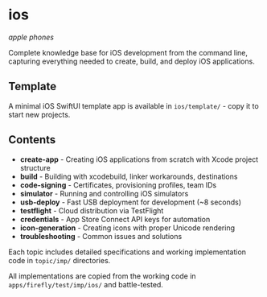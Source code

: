 # ios
*apple phones*

Complete knowledge base for iOS development from the command line, capturing everything needed to create, build, and deploy iOS applications.

## Template

A minimal iOS SwiftUI template app is available in `ios/template/` - copy it to start new projects.

## Contents

- **create-app** - Creating iOS applications from scratch with Xcode project structure
- **build** - Building with xcodebuild, linker workarounds, destinations
- **code-signing** - Certificates, provisioning profiles, team IDs
- **simulator** - Running and controlling iOS simulators
- **usb-deploy** - Fast USB deployment for development (~8 seconds)
- **testflight** - Cloud distribution via TestFlight
- **credentials** - App Store Connect API keys for automation
- **icon-generation** - Creating icons with proper Unicode rendering
- **troubleshooting** - Common issues and solutions

Each topic includes detailed specifications and working implementation code in `topic/imp/` directories.

All implementations are copied from the working code in `apps/firefly/test/imp/ios/` and battle-tested.
